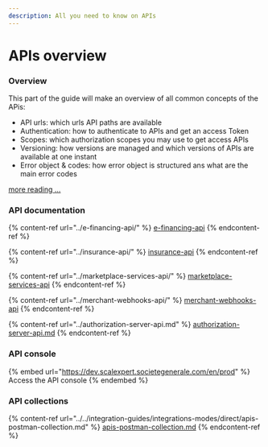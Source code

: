 ```yaml
---
description: All you need to know on APIs
---
```


# APIs overview

### Overview

This part of the guide will make an overview of all common concepts of the APis:

* API urls: which urls API paths are available
* Authentication: how to authenticate to APIs and get an access Token
* Scopes: which authorization scopes you may use to get access APIs
* Versioning: how versions are managed and which versions of APIs are available at one instant
* Error object & codes: how error object is structured ans what are the main error codes

[more reading ...](api-urls.md)

### API documentation

{% content-ref url="../e-financing-api/" %}
[e-financing-api](../e-financing-api/)
{% endcontent-ref %}

{% content-ref url="../insurance-api/" %}
[insurance-api](../insurance-api/)
{% endcontent-ref %}

{% content-ref url="../marketplace-services-api/" %}
[marketplace-services-api](../marketplace-services-api/)
{% endcontent-ref %}

{% content-ref url="../merchant-webhooks-api/" %}
[merchant-webhooks-api](../merchant-webhooks-api/)
{% endcontent-ref %}

{% content-ref url="../authorization-server-api.md" %}
[authorization-server-api.md](../authorization-server-api.md)
{% endcontent-ref %}

### API console

{% embed url="https://dev.scalexpert.societegenerale.com/en/prod" %}
Access the API console
{% endembed %}

### API collections

{% content-ref url="../../integration-guides/integrations-modes/direct/apis-postman-collection.md" %}
[apis-postman-collection.md](../../integration-guides/integrations-modes/direct/apis-postman-collection.md)
{% endcontent-ref %}
